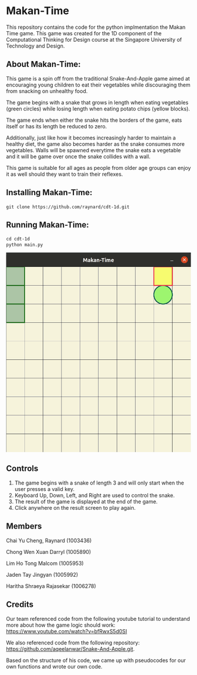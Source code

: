# Makan-Time

This repository contains the code for the python implmentation the Makan Time game. This game was created for the 1D component of the Computational Thinking for Design course at the Singapore University of Technology and Design.

## About Makan-Time:
This game is a spin off from the traditional Snake-And-Apple game aimed at encouraging young children to eat their vegetables while discouraging them from snacking on unhealthy food.

The game begins with a snake that grows in length when eating vegetables (green circles) while losing length when eating potato chips (yellow blocks). 

The game ends when either the snake hits the borders of the game, eats itself or has its length be reduced to zero.

Additionally, just like how it becomes increasingly harder to maintain a healthy diet, the game also becomes harder as the snake consumes more vegetables. Walls will be spawned everytime the snake eats a vegetable and it will be game over once the snake collides with a wall.

This game is suitable for all ages as people from older age groups can enjoy it as well should they want to train their reflexes.

## Installing Makan-Time:

```
git clone https://github.com/raynard/cdt-1d.git
```

## Running Makan-Time:
```
cd cdt-1d
python main.py
```

<p align="center">
<img src="/src/preview.gif">
</p>

## Controls
1. The game begins with a snake of length 3 and will only start when the user presses a valid key.
2. Keyboard Up, Down, Left, and Right are used to control the snake.
3. The result of the game is displayed at the end of the game.
4. Click anywhere on the result screen to play again.


## Members
Chai Yu Cheng, Raynard (1003436)

Chong Wen Xuan Darryl (1005890)

Lim Ho Tong Malcom (1005953)

Jaden Tay Jingyan (1005992)

Haritha Shraeya Rajasekar (1006278)

## Credits

Our team referenced code from the following youtube tutorial to understand more about how the game logic should work: https://www.youtube.com/watch?v=bfRwxS5d0SI

We also referenced code from the following repository: https://github.com/aqeelanwar/Snake-And-Apple.git.

Based on the structure of his code, we came up with pseudocodes for our own functions and wrote our own code.





